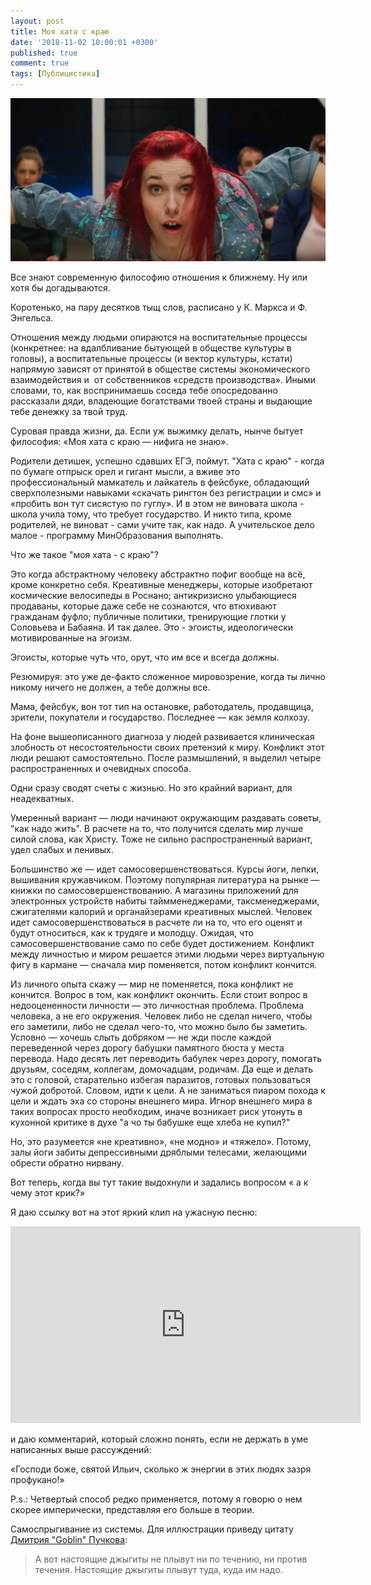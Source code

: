 ```yaml
---
layout: post
title: Моя хата с краю
date: '2018-11-02 10:00:01 +0300'
published: true
comment: true
tags: [Публицистика]
---
```

![Йоба]( /image/iowa.png)

Все знают современную философию отношения к ближнему. Ну или хотя бы догадываются.
 
Коротенько, на пару десятков тыщ слов, расписано у К. Маркса и Ф. Энгельса. 
 
Отношения между людьми опираются на воспитательные процессы (конкретнее: на вдалбливание бытующей в обществе культуры в головы), а воспитательные процессы (и вектор культуры, кстати) напрямую зависят от принятой в обществе системы экономического взаимодействия и  от собственников «средств производства». Иными словами, то, как воспринимаешь соседа тебе опосредованно рассказали дяди, владеющие богатствами твоей страны и выдающие тебе денежку за твой труд.
 
Суровая правда жизни, да. Если уж выжимку делать, нынче бытует философия:
«Моя хата с краю — нифига не знаю».
 
Родители детишек, успешно сдавших ЕГЭ, поймут. "Хата с краю" - когда по бумаге отпрыск орел и гигант мысли, а вживе это профессиональный мамкатель и лайкатель в фейсбуке, обладающий сверхполезными навыками «скачать рингтон без регистрации и смс» и «пробить вон тут сисястую по гуглу». И в этом не виновата школа - школа учила тому, что требует государство. И никто типа, кроме родителей, не виноват - сами учите так, как надо. А учительское дело малое -  программу МинОбразования выполнять.
 
Что же такое "моя хата - с краю"? 
 
Это когда абстрактному человеку абстрактно пофиг вообще на всё, кроме конкретно себя. Креативные менеджеры, которые изобретают космические велосипеды в Роснано; антикризисно улыбающиеся продаваны, которые даже себе не сознаются, что втюхивают гражданам фуфло; публичные политики, тренирующие глотки у Соловьева и Бабаяна. И так далее. Это - эгоисты, идеологически мотивированные на эгоизм.
 
Эгоисты, которые чуть что, орут, что им все и всегда должны.
 
Резюмируя: это уже де-факто сложенное мировозрение, когда ты лично никому ничего не должен, а тебе должны все.

Мама, фейсбук, вон тот тип на остановке, работодатель, продавщица, зрители, покупатели и государство. Последнее — как земля колхозу.
 
На фоне вышеописанного диагноза у людей развивается клиническая злобность от несостоятельности своих претензий к миру. Конфликт этот люди решают самостоятельно. После размышлений, я выделил четыре распространенных и очевидных способа.
 
Одни сразу сводят счеты с жизнью. Но это крайний вариант, для неадекватных.
 
Умеренный вариант — люди начинают окружающим раздавать советы, "как надо жить". В расчете на то, что получится сделать мир лучше силой слова, как Христу. Тоже не сильно распространенный вариант, удел слабых и ленивых.
 
Большинство же — идет самосовершенствоваться. Курсы йоги, лепки, вышивания кружавчиком. Поэтому популярная  литература на рынке — книжки по самосовершенствованию. А магазины приложений для электронных устройств набиты таймменеджерами, таксменеджерами, сжигателями калорий и органайзерами креативных мыслей. Человек идет самосовершенствоваться в расчете ли на то, что его оценят и будут относиться, как к трудяге и молодцу. Ожидая, что самосовершенствование само по себе будет достижением. Конфликт между личностью и миром решается этими людьми через виртуальную фигу в кармане — сначала мир поменяется, потом конфликт кончится.
 
Из личного опыта скажу — мир не поменяется, пока конфликт не кончится. Вопрос в том, как конфликт окончить. Если стоит вопрос в недооцененности личности — это личностная проблема. Проблема человека, а не его окружения. Человек либо не сделал ничего, чтобы его заметили, либо не сделал чего-то, что можно было бы заметить. Условно — хочешь слыть добряком — не жди после каждой переведенной через дорогу бабушки памятного бюста у места перевода. Надо десять лет переводить бабулек через дорогу, помогать друзьям, соседям, коллегам, домочадцам, родичам. Да еще и делать это с головой, старательно избегая паразитов, готовых пользоваться чужой добротой. Словом, идти к цели. А не заниматься пиаром похода к цели и ждать эха со стороны внешнего мира. Игнор внешнего мира в таких вопросах просто необходим, иначе возникает риск утонуть в кухонной критике в духе "а чо ты бабушке еще хлеба не купил?" 
 
Но, это разумеется «не креативно», «не модно» и «тяжело». Потому, залы йоги забиты депрессивными дряблыми телесами, желающими обрести обратно нирвану.
 
Вот теперь, когда вы тут такие выдохнули и задались вопросом « а к чему этот крик?»
 
Я даю ссылку вот на этот яркий клип на ужасную песню: 
<iframe width="560" height="315" src="https://www.youtube.com/embed/d9eSfSACgmI" frameborder="0" allow="autoplay; encrypted-media" allowfullscreen></iframe>
 
и даю комментарий, который сложно понять, если не держать в уме написанных выше рассуждений:
 
«Господи боже, святой Ильич, сколько ж энергии в этих людях зазря профукано!»
 
P.s.: Четвертый способ редко применяется, потому я говорю о нем скорее имперически, представляя его больше в теории.
 
Самоспрыгивание из системы. Для иллюстрации приведу цитату [Дмитрия "Goblin" Пучкова](http://oper.ru/):
 
>А вот настоящие джыгиты не плывут ни по течению, ни против течения.
>Настоящие джыгиты плывут туда, куда им надо.